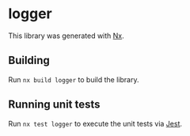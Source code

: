 # logger

This library was generated with [Nx](https://nx.dev).



## Building

Run `nx build logger` to build the library.





## Running unit tests

Run `nx test logger` to execute the unit tests via [Jest](https://jestjs.io).


